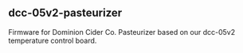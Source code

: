 dcc-05v2-pasteurizer
--------------------

Firmware for Dominion Cider Co. Pasteurizer based on our dcc-05v2
temperature control board.
